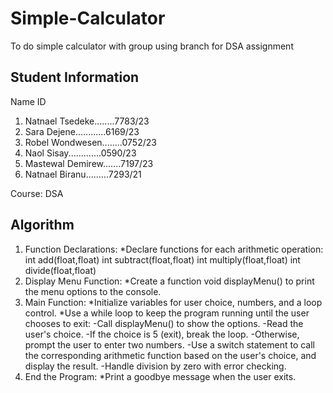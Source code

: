 # Simple-Calculator
To do simple calculator with group using branch for DSA assignment
## Student Information
   Name                       ID
   1. Natnael Tsedeke........7783/23
   2. Sara Dejene............6169/23
   3. Robel Wondwesen........0752/23
   4. Naol Sisay.............0590/23
   5. Mastewal Demirew.......7197/23
   6. Natnael Biranu.........7293/21

   Course: DSA
## Algorithm
1. Function Declarations:
    *Declare functions for each arithmetic operation:
        int add(float,float)
        int subtract(float,float)
        int multiply(float,float)
        int divide(float,float)
2. Display Menu Function:
    *Create a function void displayMenu() to print the menu options to the console.
3. Main Function:
    *Initialize variables for user choice, numbers, and a loop control.
    *Use a while loop to keep the program running until the user chooses to exit:
        -Call displayMenu() to show the options.
        -Read the user's choice.
        -If the choice is 5 (exit), break the loop.
        -Otherwise, prompt the user to enter two numbers.
        -Use a switch statement to call the corresponding arithmetic function based on the user's choice, and display the result.
        -Handle division by zero with error checking.
4. End the Program:
    *Print a goodbye message when the user exits.
